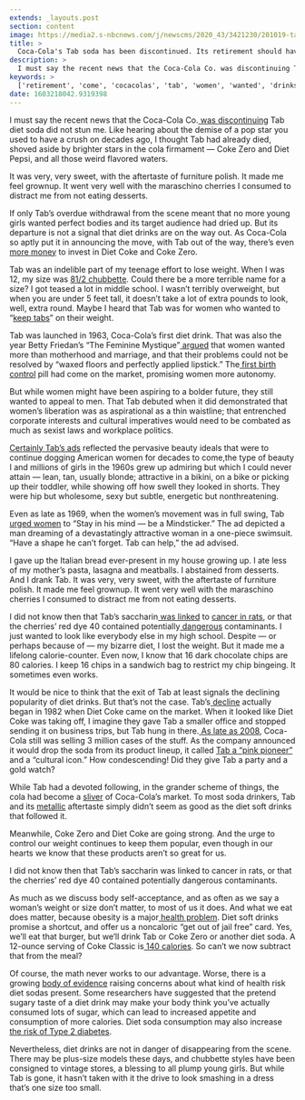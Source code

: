 ```yaml
--- 
extends: _layouts.post 
section: content 
image: https://media2.s-nbcnews.com/j/newscms/2020_43/3421230/201019-tab-soda-think-main-cover-cs_af35432b9eb848e6504f6ca2b5dacd03.nbcnews-fp-1200-630.jpg 
title: > 
  Coca-Cola's Tab soda has been discontinued. Its retirement should have come decades ago. 
description: > 
  I must say the recent news that the Coca-Cola Co. was discontinuing Tab diet soda did not stun me.But its departure is not a signal that diet drinks are on the way out.It would be nice to think that the exit of Tab at least signals the declining popularity of diet drinks.Yes, we’ll eat that burger, but we’ll drink Tab or Coke Zero or another diet soda.Diet soda consumption may also increase the risk of Type 2 diabetes. 
keywords: > 
  ['retirement', 'come', 'cocacolas', 'tab', 'women', 'wanted', 'drinks', 'weight', 'tabs', 'soda', 'decades', 'coke', 'diet', 'ago', 'discontinued', 'size'] 
date: 1603218042.9319398 
--- 
```

<div><p class="endmarkEnabled">I must say the recent news that the Coca-Cola Co.<a href="https://www.nbcnews.com/business/business-news/coca-cola-will-stop-selling-tab-other-products-end-2020-n1243728"> was discontinuing</a> Tab diet soda did not stun me. Like hearing about the demise of a pop star you used to have a crush on decades ago, I thought Tab had already died, shoved aside by brighter stars in the cola firmament &#8212; Coke Zero and Diet Pepsi, and all those weird flavored waters.</p><p class="text___34YRE ma0 mt6 f8 lh-none founders-cond">It was very, very sweet, with the aftertaste of furniture polish. It made me feel grownup. It went very well with the maraschino cherries I consumed to distract me from not eating desserts.</p><p class="endmarkEnabled">If only Tab&#8217;s overdue withdrawal from the scene meant that no more young girls wanted perfect bodies and its target audience had dried up. But its departure is not a signal that diet drinks are on the way out. As Coca-Cola so aptly put it in announcing the move, with Tab out of the way, there&#8217;s even <a href="https://www.coca-colacompany.com/news/coca-cola-reshapes-beverage-portfolio-for-growth-and-scale">more money</a> to invest in Diet Coke and Coke Zero.</p><p></p><p id="taboolaReadMoreBelow"></p><p class="endmarkEnabled">Tab was an indelible part of my teenage effort to lose weight. When I was 12, my size was <a href="https://boingboing.net/2011/11/18/chubettes-the-badly-named-clo.html">81/2 chubbette</a>. Could there be a more terrible name for a size? I got teased a lot in middle school. I wasn&#8217;t terribly overweight, but when you are under 5 feet tall, it doesn&#8217;t take a lot of extra pounds to look, well, extra round. Maybe I heard that Tab was for women who wanted to &#8220;<a href="https://kutv.com/news/nation-world/rip-tab-coke-discontinuing-its-first-diet-drink">keep tabs</a>&#8221; on their weight.</p><p class="endmarkEnabled">Tab was launched in 1963, Coca-Cola&#8217;s first diet drink. That was also the year Betty Friedan&#8217;s &#8220;The Feminine Mystique&#8221;<a href="https://www.goodreads.com/author/quotes/21798.Betty_Friedan"> argued</a> that women wanted more than motherhood and marriage, and that their problems could not be resolved by &#8220;waxed floors and perfectly applied lipstick.&#8221; The<a href="https://www.plannedparenthood.org/files/1514/3518/7100/Pill_History_FactSheet.pdf"> first birth control</a> pill had come on the market, promising women more autonomy.</p><p class="endmarkEnabled">But while women might have been aspiring to a bolder future, they still wanted to appeal to men. That Tab debuted when it did demonstrated that women&#8217;s liberation was as aspirational as a thin waistline; that entrenched corporate interests and cultural imperatives would need to be combated as much as sexist laws and workplace politics.</p><p class="endmarkEnabled"><a href="https://www.nbcnews.com/nightly-news/video/tab-fizzles-out-as-coca-cola-retires-its-first-diet-soda-94007877591">Certainly Tab&#8217;s ads</a> reflected the pervasive beauty ideals that were to continue dogging American women for decades to come,the type of beauty I and millions of girls in the 1960s grew up admiring but which I could never attain &#8212; lean, tan, usually blonde; attractive in a bikini, on a bike or picking up their toddler, while showing off how swell they looked in shorts. They were hip but wholesome, sexy but subtle, energetic but nonthreatening.</p><p class="endmarkEnabled">Even as late as 1969, when the women&#8217;s movement was in full swing, Tab<a href="http://blog.modernmechanix.com/stay-in-his-mind-be-a-mindsticker/"> urged women</a> to &#8220;Stay in his mind &#8212; be a Mindsticker.&#8221; The ad depicted a man dreaming of a devastatingly attractive woman in a one-piece swimsuit. &#8220;Have a shape he can&#8217;t forget. Tab can help,&#8221; the ad advised.</p><p></p><p class="endmarkEnabled">I gave up the Italian bread ever-present in my house growing up. I ate less of my mother&#8217;s pasta, lasagna and meatballs. I abstained from desserts. And I drank Tab. It was very, very sweet, with the aftertaste of furniture polish. It made me feel grownup. It went very well with the maraschino cherries I consumed to distract me from not eating desserts.</p><p class="endmarkEnabled">I did not know then that Tab&#8217;s saccharin<a href="https://cspinet.org/new/201312311.html"> was linked</a> to <a href="https://www.ncbi.nlm.nih.gov/pmc/articles/PMC1637197/#:~:text=Saccharin%20is%20carcinogenic%20for%20the,bladder%20carcinogenesis%20than%20female%20rats">cancer in rats</a>, or that the cherries&#8217; red dye 40 contained potentially<a href="https://www.healthline.com/nutrition/food-dyes#TOC_TITLE_HDR_4"> dangerous</a> contaminants. I just wanted to look like everybody else in my high school. Despite &#8212; or perhaps because of &#8212; my bizarre diet, I lost the weight. But it made me a lifelong calorie-counter. Even now, I know that 16 dark chocolate chips are 80 calories. I keep 16 chips in a sandwich bag to restrict my chip bingeing. It sometimes even works.</p><p class="endmarkEnabled">It would be nice to think that the exit of Tab at least signals the declining popularity of diet drinks. But that&#8217;s not the case. Tab&#8217;s<a href="https://archive.fortune.com/galleries/2009/fortune/0910/gallery.cult_soda.fortune/3.html"> decline</a> actually began in 1982 when Diet Coke came on the market. When it looked like Diet Coke was taking off, I imagine they gave Tab a smaller office and stopped sending it on business trips, but Tab hung in there.<a href="https://archive.fortune.com/galleries/2009/fortune/0910/gallery.cult_soda.fortune/3.html"> As late as 2008</a>, Coca-Cola still was selling 3 million cases of the stuff. As the company announced it would drop the soda from its product lineup, it called <a href="https://www.coca-colacompany.com/news/coca-cola-reshapes-beverage-portfolio-for-growth-and-scale">Tab a &#8220;pink pioneer&#8221;</a> and a &#8220;cultural icon.&#8221; How condescending! Did they give Tab a party and a gold watch?</p><p></p><p class="endmarkEnabled">While Tab had a devoted following, in the grander scheme of things, the cola had become a <a href="https://www.nytimes.com/2020/10/16/business/coca-cola-tab.html">sliver</a> of Coca-Cola&#8217;s market. To most soda drinkers, Tab and its <a href="https://drinks.seriouseats.com/2011/11/soda-any-tab-fans-out-there.html">metallic</a> aftertaste simply didn&#8217;t seem as good as the diet soft drinks that followed it.</p><p class="endmarkEnabled">Meanwhile, Coke Zero and Diet Coke are going strong. And the urge to control our weight continues to keep them popular, even though in our hearts we know that these products aren&#8217;t so great for us.</p><p class="text___34YRE ma0 mt6 f8 lh-none founders-cond">I did not know then that Tab&#8217;s saccharin was linked to cancer in rats, or that the cherries&#8217; red dye 40 contained potentially dangerous contaminants.</p><p class="endmarkEnabled">As much as we discuss body self-acceptance, and as often as we say a woman&#8217;s weight or size don&#8217;t matter, to most of us it does. And what we eat does matter, because obesity is a major<a href="https://www.cdc.gov/healthyweight/effects/index.html"> health problem</a>. Diet soft drinks promise a shortcut, and offer us a noncaloric &#8220;get out of jail free&#8221; card. Yes, we&#8217;ll eat that burger, but we&#8217;ll drink Tab or Coke Zero or another diet soda. A 12-ounce serving of Coke Classic is<a href="https://medlineplus.gov/ency/patientinstructions/000888.htm"> 140 calories</a>. So can&#8217;t we now subtract that from the meal?</p><p class="endmarkEnabled">Of course, the math never works to our advantage. Worse, there is a growing <a href="https://health.clevelandclinic.org/3-reasons-you-should-kick-your-diet-soda-habit/">body of evidence</a> raising concerns about what kind of health risk diet sodas present. Some researchers have suggested that the pretend sugary taste of a diet drink may make your body think you&#8217;ve actually consumed lots of sugar, which can lead to increased appetite and consumption of more calories. Diet soda consumption may also increase<a href="https://care.diabetesjournals.org/content/32/4/688"> the risk of Type 2 diabetes</a>.</p><p></p><p class="endmarkEnabled">Nevertheless, diet drinks are not in danger of disappearing from the scene. There may be plus-size models these days, and chubbette styles have been consigned to vintage stores, a blessing to all plump young girls. But while Tab is gone, it hasn&#8217;t taken with it the drive to look smashing in a dress that&#8217;s one size too small.</p></div>